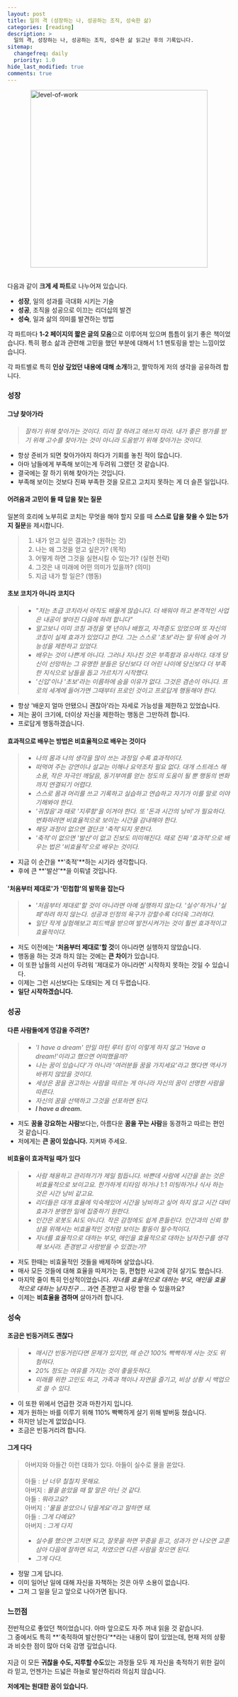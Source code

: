 ```yaml
---
layout: post
title: 일의 격 (성장하는 나, 성공하는 조직, 성숙한 삶)
categories: [reading]
description: >
  일의 격, 성장하는 나, 성공하는 조직, 성숙한 삶 읽고난 후의 기록입니다.
sitemap:
  changefreq: daily
  priority: 1.0
hide_last_modified: true
comments: true
---
```


<img src="../../assets/img/blog/level_of_work.jpg" alt="level-of-work" width="400" style="margin-left: auto; margin-right: auto; display: block;"/>
<br>

다음과 같이 **크게 세 파트**로 나누어져 있습니다.
- **성장**,  일의 성과를 극대화 시키는 기술
- **성공**,  조직을 성공으로 이끄는 리더십의 발견
- **성숙**,  일과 삶의 의미를 발견하는 방법

각 파트마다 **1-2 페이지의 짧은 글의 모음**으로 이루어져 있으며 틈틈이 읽기 좋은 책이었습니다.
특히 평소 삶과 관련해 고민을 했던 부분에 대해서 1:1 멘토링을 받는 느낌이었습니다.

각 파트별로 특히 **인상 깊었던 내용에 대해 소개**하고, 짤막하게 저의 생각을 공유하려 합니다.

### 성장

#### 그냥 찾아가라
> _잘하기 위해 찾아가는 것이다. 미리 잘 하려고 애쓰지 마라. 내가 좋은 평가를 받기 위해 고수를 찾아가는 것이 아니라 도움받기 위해 찾아가는 것이다._

- 항상 준비가 되면 찾아가야지 하다가 기회를 놓친 적이 많습니다.
- 아마 남들에게 부족해 보이는게 두려워 그랬던 것 같습니다.
- 결국에는 잘 하기 위해 찾아가는 것입니다.
- 부족해 보이는 것보다 진짜 부족한 것을 모르고 고치지 못하는 게 더 슬픈 일입니다.

#### 어려움과 고민이 들 때 답을 찾는 질문

일본의 호리에 노부히로 코치는 무엇을 해야 할지 모를 때 **스스로 답을 찾을 수 있는 5가지 질문**을 제시합니다.
> 1. 내가 얻고 싶은 결과는? (원하는 것)
> 2. 나는 왜 그것을 얻고 싶은가? (목적)
> 3. 어떻게 하면 그것을 실현시킬 수 있는가? (실현 전략)
> 4. 그것은 내 미래에 어떤 의미가 있을까? (의미)
> 5. 지금 내가 할 일은? (행동)

#### 초보 코치가 아니라 코치다
> - _"저는 초급 코치라서 아직도 배울게 많습니다. 더 배워야 하고 본격적인 사업은 내공이 쌓아진 다음에 하려 합니다"_
> - _알고보니 이미 코칭 과정을 몇 년이나 배웠고, 자격증도 있었으며 또 자신의 코칭이 실제 효과가 있었다고 한다. 그는 스스로 '초보'라는 말 뒤에 숨어 가능성을 제한하고 있었다._
> - _배우는 것이 나쁜게 아니다. 그러나 지나친 것은 부족함과 유사하다. 대개 당신이 선망하는 그 유명한 분들은 당신보다 더 어린 나이에 당신보다 더 부족한 지식으로 남들을 돕고 가르치기 시작했다._
> - _'신입'이나 '초보'라는 이름하에 숨을 이유가 없다. 그것은 겸손이 아니다. 프로의 세계에 들어가면 그때부터 프로인 것이고 프로답게 행동해야 한다._

- 항상 '배운지 얼마 안됐으니 괜찮아'라는 자세로 가능성을 제한하고 있었습니다.
- 저는 꿈이 크기에, 더이상 자신을 제한하는 행동은 그만하려 합니다.
- 프로답게 행동하겠습니다.

#### 효과적으로 배우는 방법은 비효율적으로 배우는 것이다
> - _나의 몸과 나의 생각을 많이 쓰는 과정일 수록 효과적이다._
> - _떠먹여 주는 강연이나 설교는 이해나 요약조차 필요 없다. 대개 스트레스 해소용, 작은 자극인 깨달음, 동기부여를 얻는 정도의 도움이 될 뿐 행동의 변화까지 연결되기 어렵다._
> - _스스로 몸과 머리를 쓰고 기록하고 실습하고 연습하고 자기가 이를 말로 이야기해봐야 한다._
> - _'귀찮음'과 때로 '지루함'을 이겨야 한다. 또 '돈과 시간의 낭비'가 필요하다. 변화하려면 비효율적으로 보이는 시간을 감내해야 한다._
> - _해당 과정이 없으면 결단코 '축적'되지 못한다._
> - _'축적'이 없으면 '발산'이 없고 진보도 미미해진다. 때로 진짜 '효과적'으로 배우는 법은 '비효율적'으로 배우는 것이다._


- 지금 이 순간을 **'축적'**하는 시기라 생각합니다.
- 후에 큰 **'발산'**을 이뤄낼 것입니다.

#### '처음부터 제대로'가 '민첩합'의 발목을 잡는다
> - _'처음부터 제대로'할 것이 아니라면 아예 실행하지 않는다. '실수'하거나 '실패'하려 하지 않는다. 성공과 인정의 욕구가 강할수록 더더욱 그러하다._
> - _일단 작게 실험해보고 피드백을 받으며 발전시켜가는 것이 훨씬 효과적이고 효율적이다._

- 저도 이전에는 **'처음부터 제대로'할 것**이 아니라면 실행하지 않았습니다.
- 행동을 하는 것과 하지 않는 것에는 **큰 차이**가 있습니다.
- 이 또한 남들의 시선이 두려워 '제대로가 아니라면' 시작하지 못하는 것일 수 있습니다.
- 이제는 그런 시선보다는 도태되는 게 더 두렵습니다.
- **일단 시작하겠습니다.**

### 성공

#### 다른 사람들에게 영감을 주려면?
> - _'I have a dream' 만일 마틴 루터 킹이 이렇게 하지 않고 'Have a dream!'이라고 했으면 어떠했을까?_
> - _나는 꿈이 있습니다'가 아니라 '여러분들 꿈을 가지세요'라고 했다면 역사가 바뀌지 않았을 것이다._
> - _세상은 꿈을 권고하는 사람을 따르는 게 아니라 자신의 꿈이 선명한 사람을 따른다._
> - _자신의 꿈을 선택하고 그것을 선포하면 된다._
> - _**I have a dream.**_

- 저도 **꿈을 강요하는 사람**보다는, 아름다운 **꿈을 꾸는 사람**을 동경하고 따르는 편인 것 같습니다.
- 저에게는 **큰 꿈이 있습니다.** 지켜봐 주세요.

#### 비효율이 효과적일 때가 있다
> - _사람 채용하고 관리하기가 제일 힘듭니다. 바쁜데 사람에 시간을 쏟는 것은 비효율적으로 보이고요. 한가하게 티타임 하거나 1:1 미팅하거나 식사 하는 것은 시간 낭비 같고요._
> - _리더들은 대개 효율에 익숙해있어 시간을 낭비하고 싶어 하지 않고 시간 대비 효과가 분명한 일에 집중하기 원한다._
> - _인간은 로봇도 AI도 아니다. 작은 감정에도 쉽게 흔들린다. 인간과의 신뢰 향상을 위해서는 비효율적인 것처럼 보이는 활동이 필수적이다._
> - _자녀를 효율적으로 대하는 부모, 애인을 효율적으로 대하는 남자친구를 생각해 보시라. 존경받고 사랑받을 수 있겠는가?_

- 저도 한때는 비효율적인 것들을 배제하며 살았습니다.
- 매사 모든 것들에 대해 효율을 따져가는 둥, 편협한 사고에 갇혀 살기도 했습니다.
- 마지막 줄이 특히 인상적이었습니다. _자녀를 효율적으로 대하는 부모, 애인을 효율적으로 대하는 남자친구 ..._ 과연 존경받고 사랑 받을 수 있을까요?
- 이제는 **비효율을 겸하며** 살아가려 합니다.

### 성숙

#### 조금은 빈둥거려도 괜찮다
> - _매시간 빈둥거린다면 문제가 있지만, 매 순간 100% 빡빡하게 사는 것도 위험하다._
> - _20% 정도는 여유를 가지는 것이 좋을듯하다._
> - _미래를 위한 고민도 하고, 가족과 책이나 자연을 즐기고, 비상 상황 시 백업으로 쓸 수 있다._

- 이 또한 위에서 언급한 것과 마찬가지 입니다.
- 제가 원하는 바를 이루기 위해 110% 빡빡하게 살기 위해 발버둥 쳤습니다.
- 하지만 남는게 없었습니다.
- 조금은 빈둥거리려 합니다.

#### 그게 다다
> 아버지와 아들간 이런 대화가 있다. 아들이 실수로 물을 쏟았다.<br><br>
> 아들 : _난 너무 칠칠치 못해요._<br>
> 아버지 : _물을 쏟았을 때 할 말은 아닌 것 같다._<br>
> 아들 : _뭐라고요?_<br>
> 아버지 : _'물을 쏟았으니 닦을게요'라고 말하면 돼._<br>
> 아들 : _그게 다예요?_<br>
> 아버지 : _그게 다지_
> - _실수를 했으면 고치면 되고, 잘못을 하면 꾸중을 듣고, 성과가 안 나오면 교훈 삼아 다음에 잘하면 되고, 차였으면 다른 사람을 찾으면 된다._
> - _그게 다다._

- 정말 그게 답니다.
- 이미 일어난 일에 대해 자신을 자책하는 것은 아무 소용이 없습니다.
- 그저 그 일을 딛고 앞으로 나아가면 됩니다.


### 느낀점
전반적으로 좋았던 책이었습니다. 아마 앞으로도 자주 꺼내 읽을 것 같습니다. <br>
그 중에서도 특히 **'축적하여 발산한다'**라는 내용이 많이 있었는데, 현재 저의 상황과 비슷한 점이 많아 더욱 감명 깊었습니다.
<br><br>
지금 이 모든 **귀찮을 수도, 지루할 수도**있는 과정들 모두 제 자신을 축적하기 위한 길이라 믿고, 언젠가는 드넓은 하늘로 발산하리라 의심치 않습니다.<br>

**저에게는 원대한 꿈이 있습니다.**